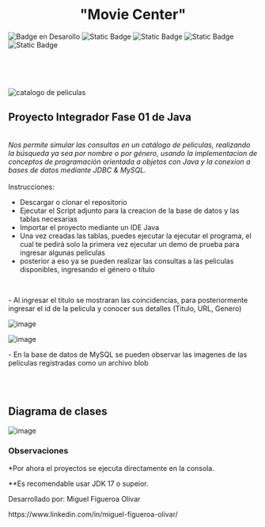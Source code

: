 <h1 ALIGN="CENTER">"Movie Center"</h1>

   ![Badge en Desarollo](https://img.shields.io/badge/STATUS-EN%20DESAROLLO-green)
   ![Static Badge](https://img.shields.io/badge/java_JDBC-red?style=plastic&logo=maven)
   ![Static Badge](https://img.shields.io/badge/maven-green?style=plastic&logo=maven)
   ![Static Badge](https://img.shields.io/badge/MySQL-blue?style=plastic&logo=maven)
   ![Static Badge](https://img.shields.io/badge/Liknedin-blue?style=plastic&logo=linkedin&link=https%3A%2F%2Fwww.linkedin.com%2Fin%2Fmiguel-figueroa-olivar%2F)

<br>
<br><br>

![catalogo de peliculas](https://github.com/MiguelFOlivar/create-java-app/assets/91326484/aea4e24c-fd74-4082-9011-eb01755f6167)

<h2> Proyecto Integrador Fase 01 de Java  </h2>
<br>
<em/>
Nos permite simular las consultas en un catálogo de peliculas, realizando la búsqueda ya sea por nombre o por género, usando la implementacion de conceptos de 
programación orientada a objetos con Java y la conexion a bases de datos mediante JDBC &amp MySQL.
</em>
<br><br>
Instrucciones:
<br>
<ul>
  <li>Descargar o clonar el repositorio</li>
  <li>Ejecutar el Script adjunto para la creacion de la base de datos y las tablas necesarias</li>
  <li>Importar el proyecto mediante un IDE Java</li>
  <li>Una vez creadas las tablas, puedes ejecutar la ejecutar el programa, el cual te pedirá solo la primera vez ejecutar un demo de prueba para ingresar algunas peliculas</li>
  <li>posterior a eso ya se pueden realizar las consultas a las peliculas disponibles, ingresando el género o título</li>
</ul>
<br>

<p>- Al ingresar el titulo se mostraran las coincidencias, para posteriormente ingresar el id de la pelicula y conocer sus detalles (Titulo, URL, Genero)</p>

![image](https://github.com/MiguelFOlivar/create-java-app/assets/91326484/840a92ce-e82d-4121-bee7-e5a78df07c63)

![image](https://github.com/MiguelFOlivar/create-java-app/assets/91326484/de1e9122-33c1-4176-9890-3b9e3d9953cf)


<p>- En la base de datos de MySQL se pueden observar las imagenes de las peliculas registradas como un archivo blob</p>
<br><br>

<h2>Diagrama de clases</h2>

![image](https://github.com/MiguelFOlivar/create-java-app/assets/91326484/d35e5837-f228-47ca-b92d-c6b1d271710e)

<h3>Observaciones</h3>
<p>*Por ahora el proyectos se ejecuta directamente en la consola.</p>
<p>**Es recomendable usar JDK 17 o supeior.</p>


<p>Desarrollado por: Miguel Figueroa Olivar</p>
<p> https://www.linkedin.com/in/miguel-figueroa-olivar/ </p>
